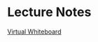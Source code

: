 # Lecture Notes

[Virtual Whiteboard](https://projects.invisionapp.com/freehand/document/Os4JsACjQ)


